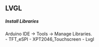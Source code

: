 
## LVGL

##### Install Libraries
Arduino IDE -> Tools -> Manage Libraries.  
    - TFT_eSPI
    - XPT2046_Touchscreen
    - Lvgl

```bash

```
